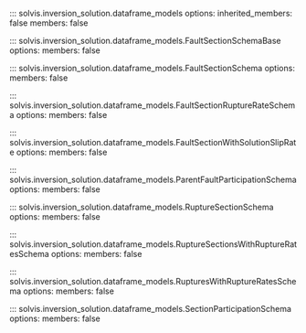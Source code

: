 ::: solvis.inversion_solution.dataframe_models
    options:
       inherited_members: false
       members: false

::: solvis.inversion_solution.dataframe_models.FaultSectionSchemaBase
    options:
       members: false

::: solvis.inversion_solution.dataframe_models.FaultSectionSchema
    options:
       members: false

::: solvis.inversion_solution.dataframe_models.FaultSectionRuptureRateSchema
    options:
       members: false

::: solvis.inversion_solution.dataframe_models.FaultSectionWithSolutionSlipRate
    options:
       members: false

::: solvis.inversion_solution.dataframe_models.ParentFaultParticipationSchema
    options:
       members: false

::: solvis.inversion_solution.dataframe_models.RuptureSectionSchema
    options:
       members: false

::: solvis.inversion_solution.dataframe_models.RuptureSectionsWithRuptureRatesSchema
    options:
       members: false

::: solvis.inversion_solution.dataframe_models.RupturesWithRuptureRatesSchema
    options:
       members: false

::: solvis.inversion_solution.dataframe_models.SectionParticipationSchema
    options:
       members: false
